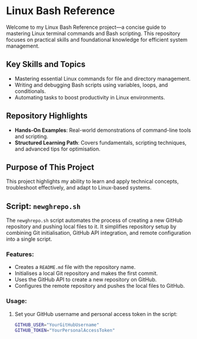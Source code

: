 # Linux Bash Reference

Welcome to my Linux Bash Reference project—a concise guide to mastering Linux terminal commands and Bash scripting. This repository focuses on practical skills and foundational knowledge for efficient system management.

## Key Skills and Topics
- Mastering essential Linux commands for file and directory management.
- Writing and debugging Bash scripts using variables, loops, and conditionals.
- Automating tasks to boost productivity in Linux environments.

## Repository Highlights
- **Hands-On Examples**: Real-world demonstrations of command-line tools and scripting.
- **Structured Learning Path**: Covers fundamentals, scripting techniques, and advanced tips for optimisation.

## Purpose of This Project
This project highlights my ability to learn and apply technical concepts, troubleshoot effectively, and adapt to Linux-based systems.

## Script: `newghrepo.sh`
The `newghrepo.sh` script automates the process of creating a new GitHub repository and pushing local files to it. It simplifies repository setup by combining Git initialisation, GitHub API integration, and remote configuration into a single script.

### Features:
- Creates a `README.md` file with the repository name.
- Initialises a local Git repository and makes the first commit.
- Uses the GitHub API to create a new repository on GitHub.
- Configures the remote repository and pushes the local files to GitHub.

### Usage:
1. Set your GitHub username and personal access token in the script:
    ```sh
    GITHUB_USER="YourGitHubUsername"
    GITHUB_TOKEN="YourPersonalAccessToken"